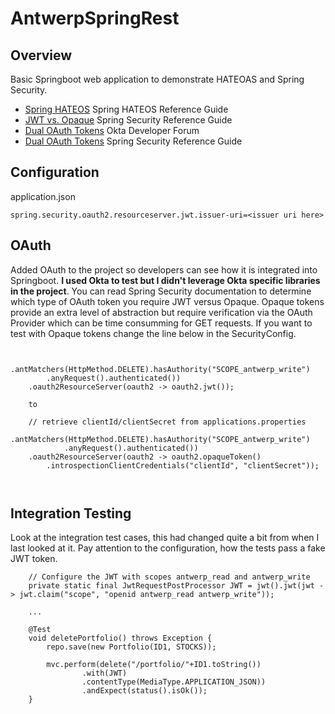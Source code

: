 # AntwerpSpringRest

## Overview
Basic Springboot web application to demonstrate HATEOAS and Spring Security. 

- [Spring HATEOS](https://docs.spring.io/spring-hateoas/docs/current/reference/html/#reference) Spring HATEOS Reference Guide
- [JWT vs. Opaque](https://docs.spring.io/spring-security/site/docs/current/reference/html5/#oauth2) Spring Security Reference Guide
- [Dual OAuth Tokens](https://developer.okta.com/blog/2020/08/07/spring-boot-remote-vs-local-tokens) Okta Developer Forum
- [Dual OAuth Tokens](https://docs.spring.io/spring-security/site/docs/current/reference/html5/#oauth2reourceserver-opaqueandjwt) Spring Security Reference Guide

## Configuration
application.json
```
spring.security.oauth2.resourceserver.jwt.issuer-uri=<issuer uri here>
```

## OAuth
Added OAuth to the project so developers can see how it is integrated into Springboot. **I used Okta to test but I didn't leverage Okta specific libraries in the project**. You can read Spring Security documentation to determine which type of OAuth token you require JWT versus Opaque.  Opaque tokens provide an extra level of abstraction but require verification via the OAuth Provider which can be time consumming for GET requests. If you want to test with Opaque tokens change the line below in the SecurityConfig. 

```
	
       	.antMatchers(HttpMethod.DELETE).hasAuthority("SCOPE_antwerp_write")
		.anyRequest().authenticated())
	.oauth2ResourceServer(oauth2 -> oauth2.jwt());
	
	to
	
	// retrieve clientId/clientSecret from applications.properties
	.antMatchers(HttpMethod.DELETE).hasAuthority("SCOPE_antwerp_write")
        	.anyRequest().authenticated())
	.oauth2ResourceServer(oauth2 -> oauth2.opaqueToken()
		.introspectionClientCredentials("clientId", "clientSecret"));

    
```

## Integration Testing
Look at the integration test cases, this had changed quite a bit from when I last looked at it. Pay attention to the configuration, how the tests pass a fake JWT token.

```
	// Configure the JWT with scopes antwerp_read and antwerp_write
	private static final JwtRequestPostProcessor JWT = jwt().jwt(jwt -> jwt.claim("scope", "openid antwerp_read antwerp_write"));

	...
	
	@Test
	void deletePortfolio() throws Exception {
		repo.save(new Portfolio(ID1, STOCKS));

		mvc.perform(delete("/portfolio/"+ID1.toString())
				.with(JWT)
				.contentType(MediaType.APPLICATION_JSON))
				.andExpect(status().isOk());
	}
```
